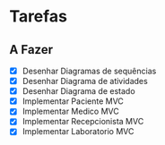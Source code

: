# Tarefas
## A Fazer

- [X] Desenhar Diagramas de sequências
- [X] Desenhar  Diagrama de atividades
- [x] Desenhar  Diagrama de estado
- [X] Implementar Paciente MVC
- [X] Implementar Medico MVC
- [X] Implementar Recepcionista MVC
- [x] Implementar Laboratorio MVC
